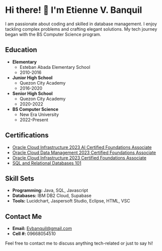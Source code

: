 # Hi there! 👋 I'm Etienne V. Banquil

I am passionate about coding and skilled in database management. I enjoy tackling complex problems and crafting elegant solutions. My tech journey began with the BS Computer Science program.

## Education
- **Elementary**
  - Esteban Abada Elementary School
  - 2010-2016
- **Junior High School**
  - Quezon City Academy
  - 2016-2020
- **Senior High School**
  - Quezon City Academy
  - 2020-2022
- **BS Computer Science**
  - New Era University
  - 2022-Present

## Certifications
- [Oracle Cloud Infrastructure 2023 AI Certified Foundations Associate](https://catalog-education.oracle.com/pls/certview/sharebadge?id=E0EB6E0776BE20FA5952CB929CAEEA6DE34297CA77F320C5022D19203DCF0E73)
- [Oracle Cloud Data Management 2023 Certified Foundations Associate](https://catalog-education.oracle.com/pls/certview/sharebadge?id=21AA2DF8BD543BE73D5148EC5EAF23EFF3C77CE8F7EBC09CCA6F7763294A5EFC)
- [Oracle Cloud Infrastructure 2023 Certified Foundations Associate](https://catalog-education.oracle.com/pls/certview/sharebadge?id=562964C5F91EE78BAEA2CFE7F19DB4B551740943ED5D701FF578B611DEDC9D55)
- [SQL and Relational Databases 101](https://courses.cognitiveclass.ai/certificates/ee3cf2ce6b12404da4f47831cd9496f9)

## Skill Sets
- **Programming:** Java, SQL, Javascript
- **Databases:** IBM DB2 Cloud, Supabase
- **Tools:** Lucidchart, Jaspersoft Studio, Eclipse, HTML, VSC

## Contact Me
- **Email:** Evbanquil@gmail.com
- **Cell #:** 09668054510

Feel free to contact me to discuss anything tech-related or just to say hi!

